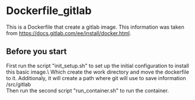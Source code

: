 # Dockerfile_gitlab
This is a Dockerfile that create a gitlab image. This information was taken from https://docs.gitlab.com/ee/install/docker.html.

## Before you start 
First run the script "init_setup.sh" to set up the initial configuration to install this basic image.\ Which create the work directory and move the dockerfile to it. Additionaly, it will create a path where git will use to save information /src/gitlab  \
Then run the second script "run_container.sh" to run the container.
